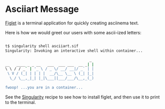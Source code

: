 # Asciiart Message

[Figlet]() is a terminal application for quickly creating asciinema text.

Here is how we would greet our users with some ascii-ized letters:

```bash

t$ singularity shell asciiart.sif 
Singularity: Invoking an interactive shell within container...

                                      _ 
__   ____ _ _ __   ___  ___ ___  __ _| |
\ \ / / _` | '_ \ / _ \/ __/ __|/ _` | |
 \ V / (_| | | | |  __/\__ \__ \ (_| |_|
  \_/ \__,_|_| |_|\___||___/___/\__,_(_)
                                        
fwoop! ...you are in a container...

```

See the [Singularity](Singularity) recipe to see how to install figlet, and
then use it to print to the terminal.

